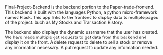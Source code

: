 Final-Project-Backend is the backend portion to the Paper-trade-frontend.
This backend is built with the languages Python, a python micro-framework named Flask.
This app links to the frontend to display data to multiple pages of the project.
Such as My Stocks and Transaction History.

The backend also displays the dynamic username that the user has created.
We have made multiple get requests to get data from the backend and display it on the front.
A delete request to delete to sell a stock or remove any information necessary.
A put request to update any information needed.
